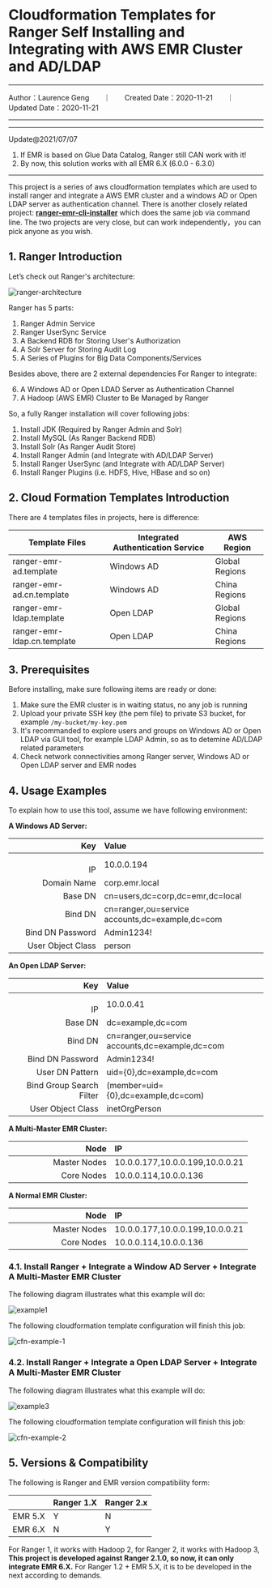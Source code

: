 # Cloudformation Templates for Ranger Self Installing and Integrating with AWS EMR Cluster and AD/LDAP

---

Author：Laurence Geng　　｜　　Created Date：2020-11-21　　｜　　Updated Date：2020-11-21

---


---

Update@2021/07/07

1. If EMR is based on Glue Data Catalog, Ranger still CAN work with it!
2. By now, this solution works with all EMR 6.X (6.0.0 - 6.3.0)

---

This project is a series of aws cloudformation templates which are used to install ranger and integrate a AWS EMR cluster and a windows AD or Open LDAP server as authentication channel. There is another closely related project: **[ranger-emr-cli-installer](https://github.com/bluishglc/ranger-emr-cli-installer)** which does the same job via command line. The two projects are very close, but can work independently，you can pick anyone as you wish.

## 1. Ranger Introduction

Let’s check out Ranger's architecture:

![ranger-architecture](https://user-images.githubusercontent.com/5539582/99872048-f0c24480-2c19-11eb-8c0f-43df2552837c.png)

Ranger has 5 parts:

1. Ranger Admin Service
2. Ranger UserSync Service
3. A Backend RDB for Storing User's Authorization
4. A Solr Server for Storing Audit Log
5. A Series of Plugins for Big Data Components/Services

Besides above, there are 2 external dependencies For Ranger to integrate:

6. A Windows AD or Open LDAD Server as Authentication Channel
7. A Hadoop (AWS EMR) Cluster to Be Managed by Ranger

So, a fully Ranger installation will cover following jobs:

1. Install JDK (Required by Ranger Admin and Solr)
2. Install MySQL (As Ranger Backend RDB)
3. Install Solr (As Ranger Audit Store)
4. Install Ranger Admin (and Integrate with AD/LDAP Server)
5. Install Ranger UserSync (and Integrate with AD/LDAP Server)
6. Install Ranger Plugins (i.e. HDFS, Hive, HBase and so on)

## 2. Cloud Formation Templates Introduction

There are 4 templates files in projects, here is difference:

Template Files|Integrated Authentication Service|AWS Region
--------------|---------------------------------|----------
ranger-emr-ad.template|Windows AD|Global Regions
ranger-emr-ad.cn.template|Windows AD|China Regions
ranger-emr-ldap.template|Open LDAP|Global Regions
ranger-emr-ldap.cn.template|Open LDAP|China Regions

## 3. Prerequisites

Before installing, make sure following items are ready or done:

1. Make sure the EMR cluster is in waiting status, no any job is running
2. Upload your private SSH key (the pem file) to private S3 bucket, for example `/my-bucket/my-key.pem`
3. It's recommanded to explore users and groups on Windows AD or Open LDAP via GUI tool, for example LDAP Admin, so as to detemine AD/LDAP related parameters
4. Check network connectivities among Ranger server, Windows AD or Open LDAP server and EMR nodes

## 4. Usage Examples

To explain how to use this tool, assume we have following environment:

**A Windows AD Server:**

Key|Value
---------:|:-----
&emsp;&emsp;&emsp;&emsp;&emsp;&emsp;&emsp;&emsp;&emsp;&emsp; IP|10.0.0.194
Domain Name|corp.emr.local
Base DN|cn=users,dc=corp,dc=emr,dc=local
Bind DN|cn=ranger,ou=service accounts,dc=example,dc=com
Bind DN Password|Admin1234!
User Object Class|person

**An Open LDAP Server:**

Key|Value
---------:|:-----
&emsp;&emsp;&emsp;&emsp;&emsp;&emsp;&emsp;&emsp;&emsp;&emsp; IP|10.0.0.41
Base DN|dc=example,dc=com
Bind DN|cn=ranger,ou=service accounts,dc=example,dc=com
Bind DN Password|Admin1234!
User DN Pattern|uid={0},dc=example,dc=com
Bind Group Search Filter|(member=uid={0},dc=example,dc=com)
User Object Class|inetOrgPerson


**A Multi-Master EMR Cluster:**

Node|IP
---:|:---
&emsp;&emsp;&emsp;&emsp;&emsp;Master Nodes|10.0.0.177,10.0.0.199,10.0.0.21
Core Nodes|10.0.0.114,10.0.0.136


**A Normal EMR Cluster:**

Node|IP
---:|:---
&emsp;&emsp;&emsp;&emsp;&emsp;Master Nodes|10.0.0.177,10.0.0.199,10.0.0.21
Core Nodes|10.0.0.114,10.0.0.136

### 4.1. Install Ranger + Integrate a Window AD Server + Integrate A Multi-Master EMR Cluster

The following diagram illustrates what this example will do:

![example1](https://user-images.githubusercontent.com/5539582/99872053-fc157000-2c19-11eb-94c4-ee36ed30ce14.png)

The following cloudformation template configuration will finish this job:

![cfn-example-1](https://user-images.githubusercontent.com/5539582/99896184-1b1f0b00-2cc9-11eb-9def-ef7bf06ef14b.png)

### 4.2. Install Ranger + Integrate a Open LDAP Server + Integrate A Multi-Master EMR Cluster

The following diagram illustrates what this example will do:

![example3](https://user-images.githubusercontent.com/5539582/99872059-059ed800-2c1a-11eb-82e7-da5e21949d44.png)

The following cloudformation template configuration will finish this job:

![cfn-example-2](https://user-images.githubusercontent.com/5539582/99896185-1e19fb80-2cc9-11eb-8183-592ebf9f0a36.png)


## 5. Versions & Compatibility

The following is Ranger and EMR version compatibility form:

&nbsp;|Ranger 1.X|Ranger 2.x
---|---|---
EMR 5.X|Y|N
EMR 6.X|N|Y

For Ranger 1, it works with Hadoop 2, for Ranger 2, it works with Hadoop 3, **This project is developed against Ranger 2.1.0, so now, it can only integrate EMR 6.X.** For Ranger 1.2 + EMR 5.X, it is to be developed in the next according to demands.
